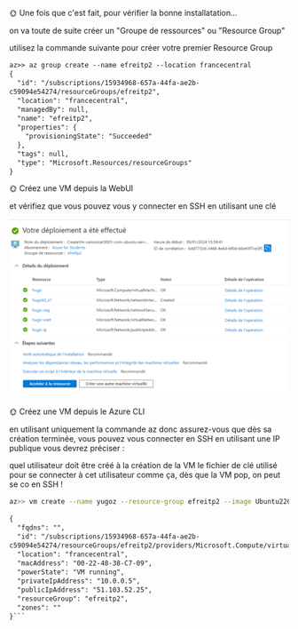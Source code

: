 🌞 Une fois que c'est fait, pour vérifier la bonne installatation...

on va toute de suite créer un "Groupe de ressources" ou "Resource Group"

utilisez la commande suivante pour créer votre premier Resource Group
```
az>> az group create --name efreitp2 --location francecentral
{
  "id": "/subscriptions/15934968-657a-44fa-ae2b-c59094e54274/resourceGroups/efreitp2",
  "location": "francecentral",
  "managedBy": null,
  "name": "efreitp2",
  "properties": {
    "provisioningState": "Succeeded"
  },
  "tags": null,
  "type": "Microsoft.Resources/resourceGroups"
}
```

🌞 Créez une VM depuis la WebUI

et vérifiez que vous pouvez vous y connecter en SSH en utilisant une clé

![machine1](tp%20cloud%20p1.png)

🌞 Créez une VM depuis le Azure CLI

en utilisant uniquement la commande az donc
assurez-vous que dès sa création terminée, vous pouvez vous connecter en SSH en utilisant une IP publique
vous devrez préciser :

quel utilisateur doit être créé à la création de la VM
le fichier de clé utilisé pour se connecter à cet utilisateur
comme ça, dès que la VM pop, on peut se co en SSH !

```bash
az>> vm create --name yugoz --resource-group efreitp2 --image Ubuntu2204 --admin-username yugoz --ssh-key-values "C:\Users\hugoc\.ssh\id_rsa.pub"
```
```
{
  "fqdns": "",
  "id": "/subscriptions/15934968-657a-44fa-ae2b-c59094e54274/resourceGroups/efreitp2/providers/Microsoft.Compute/virtualMachines/yugoz",
  "location": "francecentral",
  "macAddress": "00-22-48-38-C7-09",
  "powerState": "VM running",
  "privateIpAddress": "10.0.0.5",
  "publicIpAddress": "51.103.52.25",
  "resourceGroup": "efreitp2",
  "zones": ""
}```